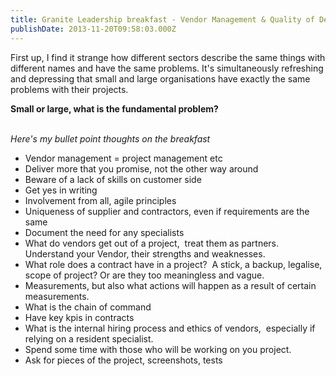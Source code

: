 ```yaml
---
title: Granite Leadership breakfast - Vendor Management & Quality of Delivery
publishDate: 2013-11-20T09:58:03.000Z
---
```



First up, I find it strange how different sectors describe the same things with different names and have the same problems. It&#39;s simultaneously refreshing and depressing that small and large organisations have exactly the same problems with their projects.

<strong>Small or large, what is the fundamental problem?</strong><br />&nbsp;

<em>Here&#39;s my bullet point thoughts on the breakfast</em><ul><li>Vendor management = project management etc</li><li>Deliver more that you promise, not the other way around</li><li>Beware of a lack of skills on customer side</li><li>Get yes in writing</li><li>Involvement from all, agile principles</li><li>Uniqueness of supplier and contractors, even if requirements are the same</li><li>Document the need for any specialists</li><li>What do vendors get out of a project,&nbsp; treat them as partners. Understand your Vendor, their strengths and weaknesses.</li><li>What role does a contract have in a project?&nbsp; A stick, a backup, legalise, scope of project? Or are they too meaningless and vague.</li><li>Measurements, but also what actions will happen as a result of certain measurements.</li><li>What is the chain of command</li><li>Have key kpis in contracts</li><li>What is the internal hiring process and ethics of vendors,&nbsp; especially if relying on a resident specialist.</li><li>Spend some time with those who will be working on you project.</li><li>Ask for pieces of the project, screenshots, tests</li></ul>
